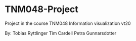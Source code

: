 # TNM048-Project
Project in the course TNM048 Information visualization vt20

By:
Tobias Ryttlinger
Tim Cardell
Petra Gunnarsdotter
